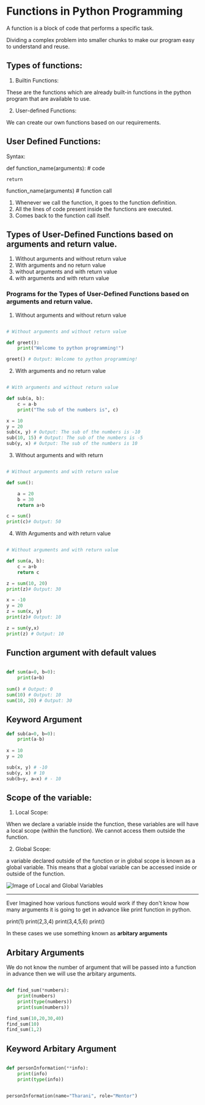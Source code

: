 # Functions in Python Programming

A function is a block of code that performs a specific task.

Dividing a complex problem into smaller chunks to make our program easy to understand and reuse.


## Types of functions:

1. Builtin Functions:

These are the functions which are already built-in functions in the python program that are available to use.


2. User-defined Functions:

We can create our own functions based on our requirements.


## User Defined Functions:


Syntax:

def function_name(arguments):
    # code

    return

function_name(arguments) # function call


1. Whenever we call the function, it goes to the function definition.
2. All the lines of code present inside the functions are executed.
3. Comes back to the function call itself.


## Types of User-Defined Functions based on arguments and return value.

1. Without arguments and without return value
2. With arguments and no return value
3. without arguments and with return value
4. with arguments and with return value

### Programs for the Types of User-Defined Functions based on arguments and return value.

1. Without arguments and without return value

```python

# Without arguments and without return value

def greet():
    print("Welcome to python programming!")

greet() # Output: Welcome to python programming!

```

2. With arguments and no return value

```python

# With arguments and without return value

def sub(a, b):
    c = a-b
    print("The sub of the numbers is", c)

x = 10
y = 20
sub(x, y) # Output: The sub of the numbers is -10
sub(10, 15) # Output: The sub of the numbers is -5
sub(y, x) # Output: The sub of the numbers is 10

```

3. Without arguments and with return

```python

# Without arguments and with return value

def sum():

    a = 20
    b = 30
    return a+b

c = sum()
print(c)# Output: 50
```

4. With Arguments and with return value

```python

# Without arguments and with return value

def sum(a, b):
    c = a+b
    return c

z = sum(10, 20)
print(z)# Output: 30

x = -10
y = 20
z = sum(x, y)
print(z)# Output: 10

z = sum(y,x)
print(z) # Output: 10
```

## Function argument with default values

```python

def sum(a=0, b=0):
    print(a+b)
 
sum() # Output: 0
sum(10) # Output: 10
sum(10, 20) # Output: 30
```

## Keyword Argument

```python
def sub(a=0, b=0):
    print(a-b)
 
x = 10
y = 20

sub(x, y) # -10
sub(y, x) # 10
sub(b=y, a=x) # - 10
```


## Scope of the variable:

1. Local Scope:

When we declare a variable inside the function, these variables are will have a local scope (within the function). We cannot access them outside the function.


2. Global Scope:

a variable declared outside of the function or in global scope is known as a global variable. This means that a global variable can be accessed inside or outside of the function.


![Image of Local and Global Variables]("Screenshot%202023-11-24%20112019.png")

---

Ever Imagined how various functions would work if they don't know how many arguments it is going to get in advance like print function in python. 

print(1)
print(2,3,4)
print(3,4,5,6)
print()

In these cases we use something known as **arbitary arguments**


## Arbitary Arguments

We do not know the number of argument that will be
passed into a function in advance then we will use
the arbitary arguments.

```python

def find_sum(*numbers):
    print(numbers)
    print(type(numbers))
    print(sum(numbers))

find_sum(10,20,30,40)
find_sum(10)
find_sum(1,2)

```

## Keyword Arbitary Argument

```python

def personInformation(**info):
    print(info)
    print(type(info))


personInformation(name="Tharani", role="Mentor")

```
